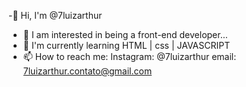 -👋 Hi, I'm @7luizarthur
- 👀 I am interested in being a front-end developer...
- 🌱 I'm currently learning HTML | css | JAVASCRIPT
- 📫 How to reach me:
Instagram: @7luizarthur
email: 7luizarthur.contato@gmail.com

<!---
7luizarthur/7luizarthur is a ✨ special ✨ repository because its `README.md` (this file) appears on your GitHub profile.
You can click the Preview link to take a look at your changes.
--->
